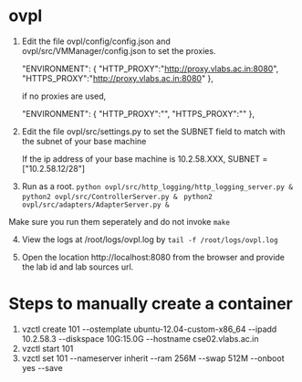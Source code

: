ovpl
====


1. Edit the file ovpl/config/config.json and 
                 ovpl/src/VMManager/config.json 
   to set the proxies. 

    "ENVIRONMENT": {
        "HTTP_PROXY":"http://proxy.vlabs.ac.in:8080",
        "HTTPS_PROXY":"http://proxy.vlabs.ac.in:8080"
    },

   if no proxies are used, 
    
    "ENVIRONMENT": {
        "HTTP_PROXY":"",
        "HTTPS_PROXY":""
    },


2. Edit the file ovpl/src/settings.py to set the 
   SUBNET field to match with the subnet of your base machine

    If the ip address of your base machine is 10.2.58.XXX, 
    SUBNET = ["10.2.58.12/28"]

3. Run as a root.
`python ovpl/src/http_logging/http_logging_server.py &`
`python2 ovpl/src/ControllerServer.py & `
`python2 ovpl/src/adapters/AdapterServer.py &`

Make sure you run them seperately and do not invoke `make`

4. View the logs at /root/logs/ovpl.log by
`tail -f /root/logs/ovpl.log`

6. Open the location http://localhost:8080 from the browser and
   provide the lab id and lab sources url.


Steps to manually create a container
====
1. vzctl create 101 --ostemplate ubuntu-12.04-custom-x86_64 --ipadd 10.2.58.3 --diskspace 10G:15.0G --hostname cse02.vlabs.ac.in
2. vzctl start 101
3. vzctl set 101 --nameserver inherit --ram 256M --swap 512M --onboot yes --save
